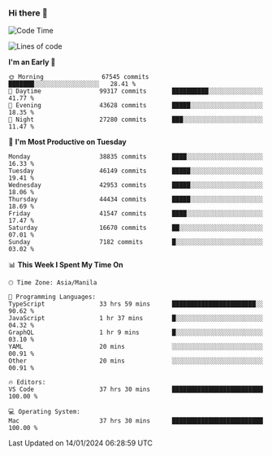 ### Hi there 👋

<!--START_SECTION:waka-->
![Code Time](http://img.shields.io/badge/Code%20Time-4%2C707%20hrs%2058%20mins-blue)

![Lines of code](https://img.shields.io/badge/From%20Hello%20World%20I%27ve%20Written-108.1%20million%20lines%20of%20code-blue)

**I'm an Early 🐤** 

```text
🌞 Morning                67545 commits       ███████░░░░░░░░░░░░░░░░░░   28.41 % 
🌆 Daytime                99317 commits       ██████████░░░░░░░░░░░░░░░   41.77 % 
🌃 Evening                43628 commits       █████░░░░░░░░░░░░░░░░░░░░   18.35 % 
🌙 Night                  27280 commits       ███░░░░░░░░░░░░░░░░░░░░░░   11.47 % 
```
📅 **I'm Most Productive on Tuesday** 

```text
Monday                   38835 commits       ████░░░░░░░░░░░░░░░░░░░░░   16.33 % 
Tuesday                  46149 commits       █████░░░░░░░░░░░░░░░░░░░░   19.41 % 
Wednesday                42953 commits       █████░░░░░░░░░░░░░░░░░░░░   18.06 % 
Thursday                 44434 commits       █████░░░░░░░░░░░░░░░░░░░░   18.69 % 
Friday                   41547 commits       ████░░░░░░░░░░░░░░░░░░░░░   17.47 % 
Saturday                 16670 commits       ██░░░░░░░░░░░░░░░░░░░░░░░   07.01 % 
Sunday                   7182 commits        █░░░░░░░░░░░░░░░░░░░░░░░░   03.02 % 
```


📊 **This Week I Spent My Time On** 

```text
🕑︎ Time Zone: Asia/Manila

💬 Programming Languages: 
TypeScript               33 hrs 59 mins      ███████████████████████░░   90.62 % 
JavaScript               1 hr 37 mins        █░░░░░░░░░░░░░░░░░░░░░░░░   04.32 % 
GraphQL                  1 hr 9 mins         █░░░░░░░░░░░░░░░░░░░░░░░░   03.10 % 
YAML                     20 mins             ░░░░░░░░░░░░░░░░░░░░░░░░░   00.91 % 
Other                    20 mins             ░░░░░░░░░░░░░░░░░░░░░░░░░   00.91 % 

🔥 Editors: 
VS Code                  37 hrs 30 mins      █████████████████████████   100.00 % 

💻 Operating System: 
Mac                      37 hrs 30 mins      █████████████████████████   100.00 % 
```


 Last Updated on 14/01/2024 06:28:59 UTC
<!--END_SECTION:waka-->


<!--
**rad182/rad182** is a ✨ _special_ ✨ repository because its `README.md` (this file) appears on your GitHub profile.

Here are some ideas to get you started:

- 🔭 I’m currently working on ...
- 🌱 I’m currently learning ...
- 👯 I’m looking to collaborate on ...
- 🤔 I’m looking for help with ...
- 💬 Ask me about ...
- 📫 How to reach me: ...
- 😄 Pronouns: ...
- ⚡ Fun fact: ...
-->
